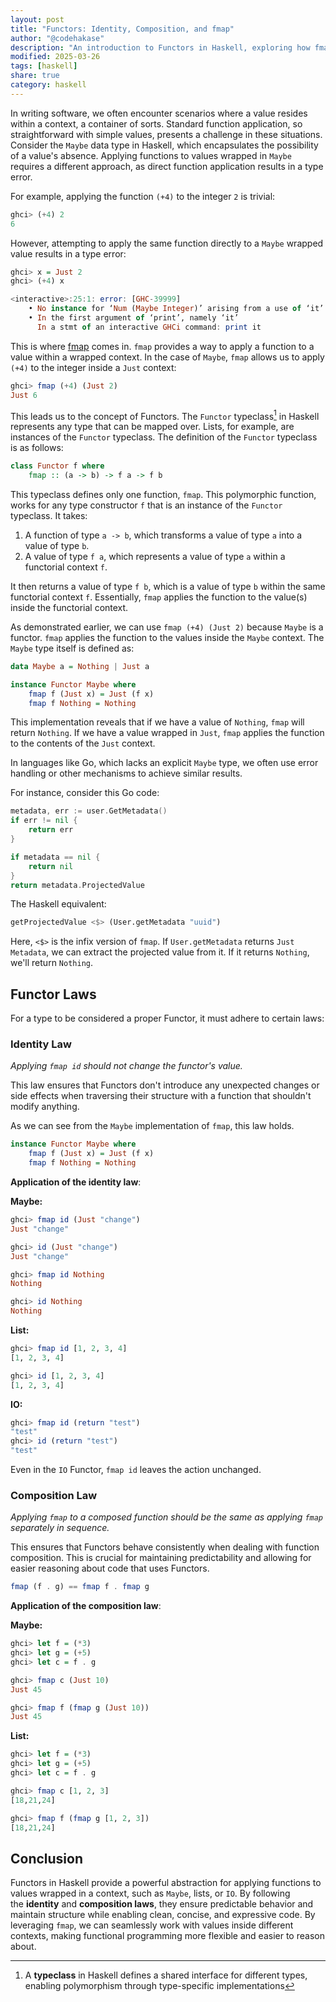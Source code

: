 ```yaml
---
layout: post
title: "Functors: Identity, Composition, and fmap"
author: "@codehakase"
description: "An introduction to Functors in Haskell, exploring how fmap allows function application within wrapped contexts like Maybe and lists."
modified: 2025-03-26
tags: [haskell]
share: true
category: haskell
---
```


In writing software, we often encounter scenarios where a value resides within a context, a container of sorts. Standard function application, so straightforward with simple values, presents a challenge in these situations. Consider the `Maybe` data type in Haskell, which encapsulates the possibility of a value's absence. Applying functions to values wrapped in `Maybe` requires a different approach, as direct function application results in a type error.

For example, applying the function `(+4)` to the integer `2` is trivial:

```haskell
ghci> (+4) 2
6
```

However, attempting to apply the same function directly to a `Maybe` wrapped value results in a type error:

```haskell
ghci> x = Just 2
ghci> (+4) x

<interactive>:25:1: error: [GHC-39999]
    • No instance for ‘Num (Maybe Integer)’ arising from a use of ‘it’
    • In the first argument of ‘print’, namely ‘it’
      In a stmt of an interactive GHCi command: print it
```

This is where [fmap](https://hackage.haskell.org/package/base-4.21.0.0/docs/Data-Functor.html) comes in. `fmap` provides a way to apply a function to a value within a wrapped context. In the case of `Maybe`, `fmap` allows us to apply `(+4)` to the integer inside a `Just` context:

```haskell
ghci> fmap (+4) (Just 2)
Just 6
```

This leads us to the concept of Functors. The `Functor` typeclass[^1] in Haskell represents any type that can be mapped over. Lists, for example, are instances of the `Functor` typeclass. The definition of the `Functor` typeclass is as follows:

```haskell
class Functor f where
    fmap :: (a -> b) -> f a -> f b
```

This typeclass defines only one function, `fmap`. This polymorphic function, works for any type constructor `f` that is an instance of the `Functor` typeclass. It takes:
1. A function of type `a -> b`, which transforms a value of type `a` into a value of type `b`.
2. A value of type `f a`, which represents a value of type `a` within a functorial context `f`.

It then returns a value of type `f b`, which is a value of type `b` within the same functorial context `f`. Essentially, `fmap` applies the function to the value(s) inside the functorial context.

As demonstrated earlier, we can use `fmap (+4) (Just 2)` because `Maybe` is a functor. `fmap` applies the function to the values inside the `Maybe` context. The `Maybe` type itself is defined as:

```haskell
data Maybe a = Nothing | Just a

instance Functor Maybe where
    fmap f (Just x) = Just (f x)
    fmap f Nothing = Nothing
```

This implementation reveals that if we have a value of `Nothing`, `fmap` will return `Nothing`. If we have a value wrapped in `Just`, `fmap` applies the function to the contents of the `Just` context.

In languages like Go, which lacks an explicit `Maybe` type, we often use error handling or other mechanisms to achieve similar results.

For instance, consider this Go code:

```go
metadata, err := user.GetMetadata()
if err != nil {
    return err
}

if metadata == nil {
    return nil
}
return metadata.ProjectedValue
```

The Haskell equivalent:

```haskell
getProjectedValue <$> (User.getMetadata "uuid")
```

Here, `<$>` is the infix version of `fmap`. If `User.getMetadata` returns `Just Metadata`, we can extract the projected value from it. If it returns `Nothing`, we'll return `Nothing`.

## Functor Laws

For a type to be considered a proper Functor, it must adhere to certain laws:

### Identity Law

*Applying `fmap id` should not change the functor's value.*

This law ensures that Functors don't introduce any unexpected changes or side effects when traversing their structure with a function that shouldn't modify anything.

As we can see from the `Maybe` implementation of `fmap`, this law holds.

```haskell
instance Functor Maybe where
    fmap f (Just x) = Just (f x)
    fmap f Nothing = Nothing
```

**Application of the identity law**:

**Maybe:**

```haskell
ghci> fmap id (Just "change")
Just "change"

ghci> id (Just "change")
Just "change"

ghci> fmap id Nothing
Nothing

ghci> id Nothing
Nothing
```

**List:**
```haskell
ghci> fmap id [1, 2, 3, 4]
[1, 2, 3, 4]

ghci> id [1, 2, 3, 4]
[1, 2, 3, 4]
```

**IO:**
```haskell
ghci> fmap id (return "test")
"test"
ghci> id (return "test")
"test"
```

Even in the `IO` Functor, `fmap id` leaves the action unchanged.

### Composition Law

*Applying `fmap` to a composed function should be the same as applying `fmap` separately in sequence.*

This ensures that Functors behave consistently when dealing with function composition. This is crucial for maintaining predictability and allowing for easier reasoning about code that uses Functors.

```haskell
fmap (f . g) == fmap f . fmap g
```

**Application of the composition law**:

**Maybe:**
```haskell
ghci> let f = (*3)
ghci> let g = (+5)
ghci> let c = f . g

ghci> fmap c (Just 10)
Just 45

ghci> fmap f (fmap g (Just 10))
Just 45
```

**List:**
```haskell
ghci> let f = (*3)
ghci> let g = (+5)
ghci> let c = f . g

ghci> fmap c [1, 2, 3]
[18,21,24]

ghci> fmap f (fmap g [1, 2, 3])
[18,21,24]
```


## Conclusion

Functors in Haskell provide a powerful abstraction for applying functions to values wrapped in a context, such as `Maybe`, lists, or `IO`. By following the **identity** and **composition laws**, they ensure predictable behavior and maintain structure while enabling clean, concise, and expressive code. By leveraging `fmap`, we can seamlessly work with values inside different contexts, making functional programming more flexible and easier to reason about. 

[^1]: A **typeclass** in Haskell defines a shared interface for different types, enabling polymorphism through type-specific implementations

